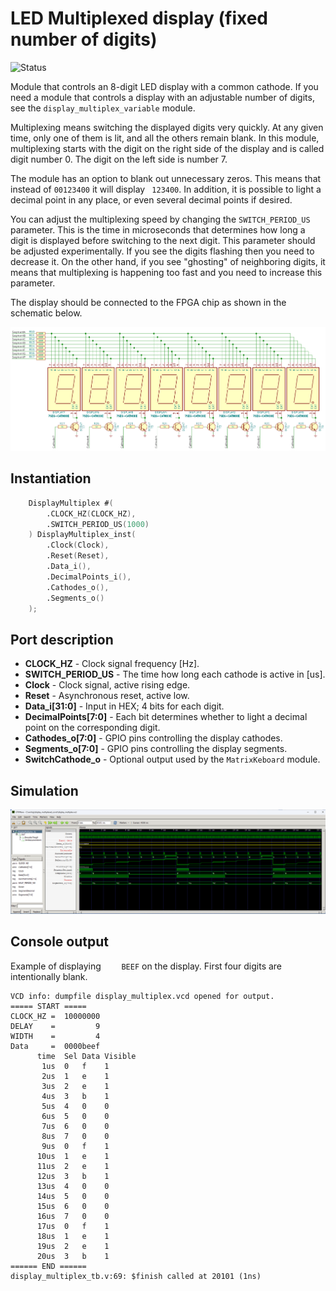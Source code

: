 # LED Multiplexed display (fixed number of digits)

![Status](https://img.shields.io/badge/STATUS-READY-green.svg)

Module that controls an 8-digit LED display with a common cathode. If you need a module that controls a display with an adjustable number of digits, see the `display_multiplex_variable` module.

Multiplexing means switching the displayed digits very quickly. At any given time, only one of them is lit, and all the others remain blank. In this module, multiplexing starts with the digit on the right side of the display and is called digit number 0. The digit on the left side is number 7.

The module has an option to blank out unnecessary zeros. This means that instead of `00123400` it will display ` 123400`. In addition, it is possible to light a decimal point in any place, or even several decimal points if desired.

You can adjust the multiplexing speed by changing the `SWITCH_PERIOD_US` parameter. This is the time in microseconds that determines how long a digit is displayed before switching to the next digit. This parameter should be adjusted experimentally. If you see the digits flashing then you need to decrease it. On the other hand, if you see "ghosting" of neighboring digits, it means that multiplexing is happening too fast and you need to increase this parameter.

The display should be connected to the FPGA chip as shown in the schematic below.

![Schematic](schematic.png "Schematic")

## Instantiation

```verilog
	DisplayMultiplex #(
		.CLOCK_HZ(CLOCK_HZ),
		.SWITCH_PERIOD_US(1000)
	) DisplayMultiplex_inst(
		.Clock(Clock),
		.Reset(Reset),
		.Data_i(),
		.DecimalPoints_i(),
		.Cathodes_o(),
		.Segments_o()
	);
```

## Port description

+ **CLOCK_HZ** - Clock signal frequency [Hz].
+ **SWITCH_PERIOD_US** - The time how long each cathode is active in [us].
+ **Clock** - Clock signal, active rising edge.
+ **Reset** - Asynchronous reset, active low.
+ **Data_i[31:0]** - Input in HEX; 4 bits for each digit.
+ **DecimalPoints[7:0]** - Each bit determines whether to light a decimal point on the corresponding digit.
+ **Cathodes_o[7:0]** - GPIO pins controlling the display cathodes.
+ **Segments_o[7:0]** - GPIO pins controlling the display segments.
+ **SwitchCathode_o** - Optional output used by the `MatrixKeboard` module.

## Simulation

![Simulation](simulation.png "Simulation")

## Console output

Example of displaying `    BEEF` on the display. First four digits are intentionally blank.

    VCD info: dumpfile display_multiplex.vcd opened for output.
    ===== START =====
    CLOCK_HZ =  10000000
    DELAY    =         9
    WIDTH    =         4
    Data     =  0000beef
          time  Sel Data Visible
           1us  0   f    1
           2us  1   e    1
           3us  2   e    1
           4us  3   b    1
           5us  4   0    0
           6us  5   0    0
           7us  6   0    0
           8us  7   0    0
           9us  0   f    1
          10us  1   e    1
          11us  2   e    1
          12us  3   b    1
          13us  4   0    0
          14us  5   0    0
          15us  6   0    0
          16us  7   0    0
          17us  0   f    1
          18us  1   e    1
          19us  2   e    1
          20us  3   b    1
    ====== END ======
    display_multiplex_tb.v:69: $finish called at 20101 (1ns)

